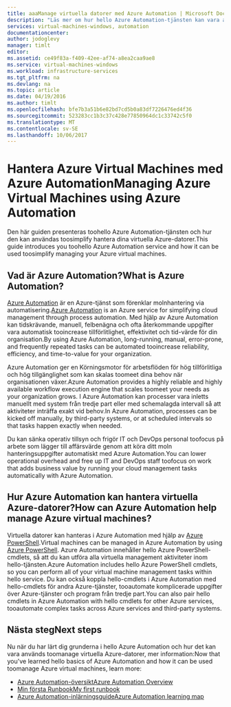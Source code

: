 ```yaml
---
title: aaaManage virtuella datorer med Azure Automation | Microsoft Docs
description: "Läs mer om hur hello Azure Automation-tjänsten kan vara används toomanage virtuella Azure-datorer i större skala."
services: virtual-machines-windows, automation
documentationcenter: 
author: jodoglevy
manager: timlt
editor: 
ms.assetid: ce49f83a-f409-42ee-af74-a8ea2caa9ae8
ms.service: virtual-machines-windows
ms.workload: infrastructure-services
ms.tgt_pltfrm: na
ms.devlang: na
ms.topic: article
ms.date: 04/19/2016
ms.author: timlt
ms.openlocfilehash: bfe7b3a51b6e82bd7cd5b0a83df7226476ed4f36
ms.sourcegitcommit: 523283cc1b3c37c428e77850964dc1c33742c5f0
ms.translationtype: MT
ms.contentlocale: sv-SE
ms.lasthandoff: 10/06/2017
---
```

# <a name="managing-azure-virtual-machines-using-azure-automation"></a><span data-ttu-id="2a8e1-103">Hantera Azure Virtual Machines med Azure Automation</span><span class="sxs-lookup"><span data-stu-id="2a8e1-103">Managing Azure Virtual Machines using Azure Automation</span></span>
<span data-ttu-id="2a8e1-104">Den här guiden presenteras toohello Azure Automation-tjänsten och hur den kan användas toosimplify hantera dina virtuella Azure-datorer.</span><span class="sxs-lookup"><span data-stu-id="2a8e1-104">This guide introduces you toohello Azure Automation service and how it can be used toosimplify managing your Azure virtual machines.</span></span>

## <a name="what-is-azure-automation"></a><span data-ttu-id="2a8e1-105">Vad är Azure Automation?</span><span class="sxs-lookup"><span data-stu-id="2a8e1-105">What is Azure Automation?</span></span>
<span data-ttu-id="2a8e1-106">[Azure Automation](https://azure.microsoft.com/services/automation/) är en Azure-tjänst som förenklar molnhantering via automatisering.</span><span class="sxs-lookup"><span data-stu-id="2a8e1-106">[Azure Automation](https://azure.microsoft.com/services/automation/) is an Azure service for simplifying cloud management through process automation.</span></span> <span data-ttu-id="2a8e1-107">Med hjälp av Azure Automation kan tidskrävande, manuell, felbenägna och ofta återkommande uppgifter vara automatisk tooincrease tillförlitlighet, effektivitet och tid-värde för din organisation.</span><span class="sxs-lookup"><span data-stu-id="2a8e1-107">By using Azure Automation, long-running, manual, error-prone, and frequently repeated tasks can be automated tooincrease reliability, efficiency, and time-to-value for your organization.</span></span>

<span data-ttu-id="2a8e1-108">Azure Automation ger en Körningsmotor för arbetsflöden för hög tillförlitliga och hög tillgänglighet som kan skalas toomeet dina behov när organisationen växer.</span><span class="sxs-lookup"><span data-stu-id="2a8e1-108">Azure Automation provides a highly reliable and highly available workflow execution engine that scales toomeet your needs as your organization grows.</span></span> <span data-ttu-id="2a8e1-109">I Azure Automation kan processer vara inletts manuellt med system från tredje part eller med schemalagda intervall så att aktiviteter inträffa exakt vid behov.</span><span class="sxs-lookup"><span data-stu-id="2a8e1-109">In Azure Automation, processes can be kicked off manually, by third-party systems, or at scheduled intervals so that tasks happen exactly when needed.</span></span>

<span data-ttu-id="2a8e1-110">Du kan sänka operativ tillsyn och frigör IT och DevOps personal toofocus på arbete som lägger till affärsvärde genom att köra ditt moln hanteringsuppgifter automatiskt med Azure Automation.</span><span class="sxs-lookup"><span data-stu-id="2a8e1-110">You can lower operational overhead and free up IT and DevOps staff toofocus on work that adds business value by running your cloud management tasks automatically with Azure Automation.</span></span>

## <a name="how-can-azure-automation-help-manage-azure-virtual-machines"></a><span data-ttu-id="2a8e1-111">Hur Azure Automation kan hantera virtuella Azure-datorer?</span><span class="sxs-lookup"><span data-stu-id="2a8e1-111">How can Azure Automation help manage Azure virtual machines?</span></span>
<span data-ttu-id="2a8e1-112">Virtuella datorer kan hanteras i Azure Automation med hjälp av [Azure PowerShell](https://msdn.microsoft.com/library/azure/jj156055.aspx).</span><span class="sxs-lookup"><span data-stu-id="2a8e1-112">Virtual machines can be managed in Azure Automation by using [Azure PowerShell](https://msdn.microsoft.com/library/azure/jj156055.aspx).</span></span> <span data-ttu-id="2a8e1-113">Azure Automation innehåller hello Azure PowerShell-cmdlets, så att du kan utföra alla virtuella management aktiviteter inom hello-tjänsten.</span><span class="sxs-lookup"><span data-stu-id="2a8e1-113">Azure Automation includes hello Azure PowerShell cmdlets, so you can perform all of your virtual machine management tasks within hello service.</span></span> <span data-ttu-id="2a8e1-114">Du kan också koppla hello-cmdlets i Azure Automation med hello-cmdlets för andra Azure-tjänster, tooautomate komplicerade uppgifter över Azure-tjänster och program från tredje part.</span><span class="sxs-lookup"><span data-stu-id="2a8e1-114">You can also pair hello cmdlets in Azure Automation with hello cmdlets for other Azure services, tooautomate complex tasks across Azure services and third-party systems.</span></span>

## <a name="next-steps"></a><span data-ttu-id="2a8e1-115">Nästa steg</span><span class="sxs-lookup"><span data-stu-id="2a8e1-115">Next steps</span></span>
<span data-ttu-id="2a8e1-116">Nu när du har lärt dig grunderna i hello Azure Automation och hur det kan vara används toomanage virtuella Azure-datorer, mer information:</span><span class="sxs-lookup"><span data-stu-id="2a8e1-116">Now that you've learned hello basics of Azure Automation and how it can be used toomanage Azure virtual machines, learn more:</span></span>

* [<span data-ttu-id="2a8e1-117">Azure Automation-översikt</span><span class="sxs-lookup"><span data-stu-id="2a8e1-117">Azure Automation Overview</span></span>](../../automation/automation-intro.md)
* [<span data-ttu-id="2a8e1-118">Min första Runbook</span><span class="sxs-lookup"><span data-stu-id="2a8e1-118">My first runbook</span></span>](../../automation/automation-first-runbook-graphical.md)
* [<span data-ttu-id="2a8e1-119">Azure Automation-inlärningsguide</span><span class="sxs-lookup"><span data-stu-id="2a8e1-119">Azure Automation learning map</span></span>](https://azure.microsoft.com/documentation/learning-paths/automation/)

